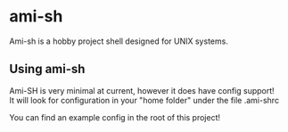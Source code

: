 # ami-sh
Ami-sh is a hobby project shell designed for UNIX systems.

## Using ami-sh
Ami-SH is very minimal at current, however it does have config support!<br>
It will look for configuration in your "home folder" under the file .ami-shrc<br>

You can find an example config in the root of this project!